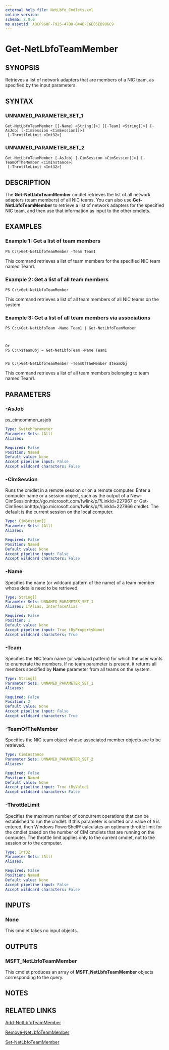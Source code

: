 ```yaml
---
external help file: NetLbfo_Cmdlets.xml
online version: 
schema: 2.0.0
ms.assetid: ABCF968F-F925-47B0-844B-C6E05EB996C9
---
```


# Get-NetLbfoTeamMember

## SYNOPSIS
Retrieves a list of network adapters that are members of a NIC team, as specified by the input parameters.

## SYNTAX

### UNNAMED_PARAMETER_SET_1
```
Get-NetLbfoTeamMember [[-Name] <String[]>] [[-Team] <String[]>] [-AsJob] [-CimSession <CimSession[]>]
 [-ThrottleLimit <Int32>]
```

### UNNAMED_PARAMETER_SET_2
```
Get-NetLbfoTeamMember [-AsJob] [-CimSession <CimSession[]>] [-TeamOfTheMember <CimInstance>]
 [-ThrottleLimit <Int32>]
```

## DESCRIPTION
The **Get-NetLbfoTeamMember** cmdlet retrieves the list of all network adapters (team members) of all NIC teams.
You can also use **Get-NetLbfoTeamMember** to retrieve a list of network adapters for the specified NIC team, and then use that information as input to the other cmdlets.

## EXAMPLES

### Example 1: Get a list of team members
```
PS C:\>Get-NetLbfoTeamMember -Team Team1
```

This command retrieves a list of team members for the specified NIC team named Team1.

### Example 2: Get a list of all team members
```
PS C:\>Get-NetLbfoTeamMember
```

This command retrieves a list of all team members of all NIC teams on the system.

### Example 3: Get a list of all team members via associations
```
PS C:\>Get-NetLbfoTeam -Name Team1 | Get-NetLbfoTeamMember



Or
PS C:\>$teamObj = Get-NetLbfoTeam -Name Team1


PS C:\>Get-NetLbfoTeamMember -TeamOfTheMember $teamObj
```

This command retrieves a list of all team members belonging to team named Team1.

## PARAMETERS

### -AsJob
ps_cimcommon_asjob

```yaml
Type: SwitchParameter
Parameter Sets: (All)
Aliases: 

Required: False
Position: Named
Default value: None
Accept pipeline input: False
Accept wildcard characters: False
```

### -CimSession
Runs the cmdlet in a remote session or on a remote computer.
Enter a computer name or a session object, such as the output of a New-CimSessionhttp://go.microsoft.com/fwlink/p/?LinkId=227967 or Get-CimSessionhttp://go.microsoft.com/fwlink/p/?LinkId=227966 cmdlet.
The default is the current session on the local computer.

```yaml
Type: CimSession[]
Parameter Sets: (All)
Aliases: 

Required: False
Position: Named
Default value: None
Accept pipeline input: False
Accept wildcard characters: False
```

### -Name
Specifies the name (or wildcard pattern of the name) of a team member whose details need to be retrieved.

```yaml
Type: String[]
Parameter Sets: UNNAMED_PARAMETER_SET_1
Aliases: ifAlias, InterfaceAlias

Required: False
Position: 1
Default value: None
Accept pipeline input: True (ByPropertyName)
Accept wildcard characters: True
```

### -Team
Specifies the NIC team name (or wildcard pattern) for which the user wants to enumerate the members.
If no team parameter is present, it returns all members specified by **Name** parameter from all teams on the system.

```yaml
Type: String[]
Parameter Sets: UNNAMED_PARAMETER_SET_1
Aliases: 

Required: False
Position: 2
Default value: None
Accept pipeline input: False
Accept wildcard characters: True
```

### -TeamOfTheMember
Specifies the NIC team object whose associated member objects are to be retrieved.

```yaml
Type: CimInstance
Parameter Sets: UNNAMED_PARAMETER_SET_2
Aliases: 

Required: False
Position: Named
Default value: None
Accept pipeline input: True (ByValue)
Accept wildcard characters: False
```

### -ThrottleLimit
Specifies the maximum number of concurrent operations that can be established to run the cmdlet.
If this parameter is omitted or a value of `0` is entered, then Windows PowerShell® calculates an optimum throttle limit for the cmdlet based on the number of CIM cmdlets that are running on the computer.
The throttle limit applies only to the current cmdlet, not to the session or to the computer.

```yaml
Type: Int32
Parameter Sets: (All)
Aliases: 

Required: False
Position: Named
Default value: None
Accept pipeline input: False
Accept wildcard characters: False
```

## INPUTS

### None
This cmdlet takes no input objects.

## OUTPUTS

### MSFT_NetLbfoTeamMember
This cmdlet produces an array of **MSFT_NetLbfoTeamMember** objects corresponding to the query.

## NOTES

## RELATED LINKS

[Add-NetLbfoTeamMember](./Add-NetLbfoTeamMember.md)

[Remove-NetLbfoTeamMember](./Remove-NetLbfoTeamMember.md)

[Set-NetLbfoTeamMember](./Set-NetLbfoTeamMember.md)

